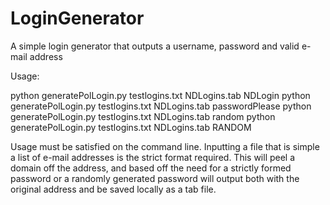 LoginGenerator
==============

A simple login generator that outputs a username, password and valid e-mail address

Usage:

python generatePolLogin.py testlogins.txt NDLogins.tab NDLogin
python generatePolLogin.py testlogins.txt NDLogins.tab passwordPlease
python generatePolLogin.py testlogins.txt NDLogins.tab random
python generatePolLogin.py testlogins.txt NDLogins.tab RANDOM

Usage must be satisfied on the command line. Inputting a file that is simple a list of e-mail addresses is the strict
format required. This will peel a domain off the address, and based off the need for a strictly formed password or a
randomly generated password will output both with the original address and be saved locally as a tab file.

